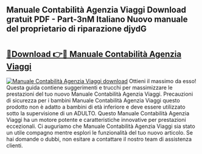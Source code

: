 ## Manuale Contabilità Agenzia Viaggi Download gratuit PDF - Part-3nM Italiano Nuovo manuale del proprietario di riparazione djydG

# <h2><a href="http://dfbeci.blite.top/?on=Manuale+Contabilit%c3%a0+Agenzia+Viaggi">🔗Download 👉🔴 Manuale Contabilità Agenzia Viaggi</a></h2>

[![Manuale Contabilità Agenzia Viaggi download](https://i.imgur.com/lujVjoI.png)](http://dfbeci.blite.top/?on=Manuale+Contabilit%c3%a0+Agenzia+Viaggi)
Ottieni il massimo da esso! Questa guida contiene suggerimenti e trucchi per massimizzare le prestazioni del tuo nuovo Manuale Contabilità Agenzia Viaggi. Precauzioni di sicurezza per i bambini Manuale Contabilità Agenzia Viaggi questo prodotto non è adatto a bambini di età inferiore e deve essere utilizzato sotto la supervisione di un ADULTO. Questo Manuale Contabilità Agenzia Viaggi ha un motore potente e caratteristiche innovative per prestazioni eccezionali. Ci auguriamo che Manuale Contabilità Agenzia Viaggi sia stato un utile compagno mentre esplori le funzionalità del tuo nuovo articolo. Se hai domande o dubbi, non esitare a contattare il nostro team di assistenza clienti.
